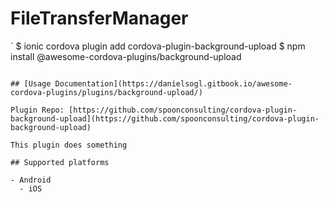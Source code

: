 # FileTransferManager
`
$ ionic cordova plugin add cordova-plugin-background-upload
$ npm install @awesome-cordova-plugins/background-upload
```

## [Usage Documentation](https://danielsogl.gitbook.io/awesome-cordova-plugins/plugins/background-upload/)

Plugin Repo: [https://github.com/spoonconsulting/cordova-plugin-background-upload](https://github.com/spoonconsulting/cordova-plugin-background-upload)

This plugin does something

## Supported platforms

- Android
  - iOS
  


